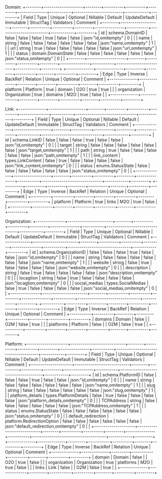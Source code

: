 Domain:
	+--------+--------------------+--------+----------+----------+---------+---------------+-----------+-------------------------+------------+---------+
	| Field  |        Type        | Unique | Optional | Nillable | Default | UpdateDefault | Immutable |        StructTag        | Validators | Comment |
	+--------+--------------------+--------+----------+----------+---------+---------------+-----------+-------------------------+------------+---------+
	| id     | schema.DomainID    | false  | false    | false    | true    | false         | false     | json:"id,omitempty"     |          0 |         |
	| name   | string             | false  | false    | false    | false   | false         | false     | json:"name,omitempty"   |          1 |         |
	| url    | string             | true   | false    | false    | false   | false         | false     | json:"url,omitempty"    |          1 |         |
	| status | domain.DomainState | false  | false    | false    | false   | false         | false     | json:"status,omitempty" |          0 |         |
	+--------+--------------------+--------+----------+----------+---------+---------------+-----------+-------------------------+------------+---------+
	+--------------+--------------+---------+---------+----------+--------+----------+---------+
	|     Edge     |     Type     | Inverse | BackRef | Relation | Unique | Optional | Comment |
	+--------------+--------------+---------+---------+----------+--------+----------+---------+
	| platform     | Platform     | true    | domain  | O2O      | true   | true     |         |
	| organization | Organization | true    | domains | M2O      | true   | false    |         |
	+--------------+--------------+---------+---------+----------+--------+----------+---------+
	
Link:
	+--------------+-------------------+--------+----------+----------+---------+---------------+-----------+-------------------------------+------------+---------+
	|    Field     |       Type        | Unique | Optional | Nillable | Default | UpdateDefault | Immutable |           StructTag           | Validators | Comment |
	+--------------+-------------------+--------+----------+----------+---------+---------------+-----------+-------------------------------+------------+---------+
	| id           | schema.LinkID     | false  | false    | false    | true    | false         | false     | json:"id,omitempty"           |          0 |         |
	| target       | string            | false  | false    | false    | false   | false         | false     | json:"target,omitempty"       |          1 |         |
	| path         | string            | true   | false    | false    | false   | false         | false     | json:"path,omitempty"         |          1 |         |
	| link_content | types.LinkContent | false  | true     | false    | false   | false         | false     | json:"link_content,omitempty" |          0 |         |
	| status       | enums.StatusState | false  | false    | false    | false   | false         | false     | json:"status,omitempty"       |          0 |         |
	+--------------+-------------------+--------+----------+----------+---------+---------------+-----------+-------------------------------+------------+---------+
	+----------+----------+---------+---------+----------+--------+----------+---------+
	|   Edge   |   Type   | Inverse | BackRef | Relation | Unique | Optional | Comment |
	+----------+----------+---------+---------+----------+--------+----------+---------+
	| platform | Platform | true    | links   | M2O      | true   | false    |         |
	+----------+----------+---------+---------+----------+--------+----------+---------+
	
Organization:
	+---------------+-----------------------+--------+----------+----------+---------+---------------+-----------+--------------------------------+------------+---------+
	|     Field     |         Type          | Unique | Optional | Nillable | Default | UpdateDefault | Immutable |           StructTag            | Validators | Comment |
	+---------------+-----------------------+--------+----------+----------+---------+---------------+-----------+--------------------------------+------------+---------+
	| id            | schema.OrganizationID | false  | false    | false    | true    | false         | false     | json:"id,omitempty"            |          0 |         |
	| name          | string                | false  | false    | false    | false   | false         | false     | json:"name,omitempty"          |          1 |         |
	| website       | string                | false  | true     | false    | false   | false         | false     | json:"website,omitempty"       |          0 |         |
	| description   | string                | false  | true     | false    | false   | false         | false     | json:"description,omitempty"   |          0 |         |
	| locagtion     | string                | false  | true     | false    | false   | false         | false     | json:"locagtion,omitempty"     |          0 |         |
	| social_medias | types.SocialMedias    | false  | true     | false    | false   | false         | false     | json:"social_medias,omitempty" |          0 |         |
	+---------------+-----------------------+--------+----------+----------+---------+---------------+-----------+--------------------------------+------------+---------+
	+-----------+----------+---------+---------+----------+--------+----------+---------+
	|   Edge    |   Type   | Inverse | BackRef | Relation | Unique | Optional | Comment |
	+-----------+----------+---------+---------+----------+--------+----------+---------+
	| domains   | Domain   | false   |         | O2M      | false  | true     |         |
	| platforms | Platform | false   |         | O2M      | false  | true     |         |
	+-----------+----------+---------+---------+----------+--------+----------+---------+
	
Platform:
	+---------------------+----------------------------+--------+----------+----------+---------+---------------+-----------+--------------------------------------+------------+---------+
	|        Field        |            Type            | Unique | Optional | Nillable | Default | UpdateDefault | Immutable |              StructTag               | Validators | Comment |
	+---------------------+----------------------------+--------+----------+----------+---------+---------------+-----------+--------------------------------------+------------+---------+
	| id                  | schema.PlatformID          | false  | false    | false    | true    | false         | false     | json:"id,omitempty"                  |          0 |         |
	| name                | string                     | false  | false    | false    | false   | false         | false     | json:"name,omitempty"                |          1 |         |
	| slug                | string                     | false  | false    | false    | false   | false         | false     | json:"slug,omitempty"                |          1 |         |
	| platform_details    | types.PlatformDetails      | false  | true     | false    | false   | false         | false     | json:"platform_details,omitempty"    |          0 |         |
	| TCPAddress          | string                     | false  | false    | false    | false   | false         | false     | json:"TCPAddress,omitempty"          |          1 |         |
	| status              | enums.StatusState          | false  | false    | false    | false   | false         | false     | json:"status,omitempty"              |          0 |         |
	| default_redirection | platform.RedirectionOption | false  | false    | false    | false   | false         | false     | json:"default_redirection,omitempty" |          0 |         |
	+---------------------+----------------------------+--------+----------+----------+---------+---------------+-----------+--------------------------------------+------------+---------+
	+--------------+--------------+---------+-----------+----------+--------+----------+---------+
	|     Edge     |     Type     | Inverse |  BackRef  | Relation | Unique | Optional | Comment |
	+--------------+--------------+---------+-----------+----------+--------+----------+---------+
	| domain       | Domain       | false   |           | O2O      | true   | false    |         |
	| organization | Organization | true    | platforms | M2O      | true   | false    |         |
	| links        | Link         | false   |           | O2M      | false  | true     |         |
	+--------------+--------------+---------+-----------+----------+--------+----------+---------+
	
